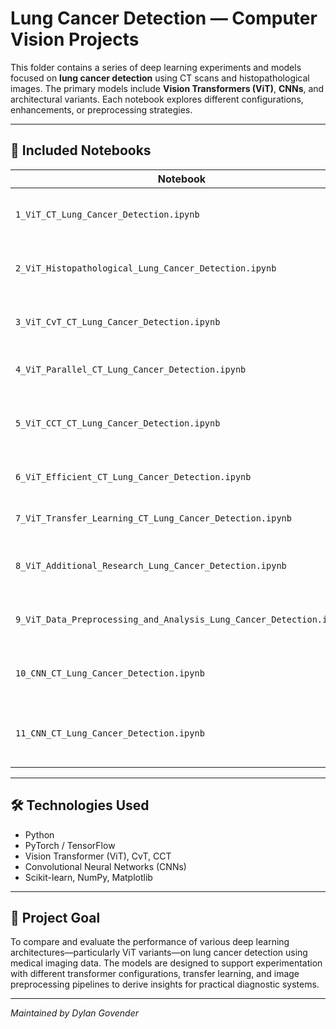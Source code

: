 # Lung Cancer Detection — Computer Vision Projects

This folder contains a series of deep learning experiments and models focused on **lung cancer detection** using CT scans and histopathological images. The primary models include **Vision Transformers (ViT)**, **CNNs**, and architectural variants. Each notebook explores different configurations, enhancements, or preprocessing strategies.

---

## 🧪 Included Notebooks

| Notebook | Description |
|---------|-------------|
| `1_ViT_CT_Lung_Cancer_Detection.ipynb` | Baseline Vision Transformer applied to CT scan data. |
| `2_ViT_Histopathological_Lung_Cancer_Detection.ipynb` | ViT model trained on histopathological lung images. |
| `3_ViT_CvT_CT_Lung_Cancer_Detection.ipynb` | Compact Vision Transformer (CvT) variation for CT data. |
| `4_ViT_Parallel_CT_Lung_Cancer_Detection.ipynb` | ViT model with parallel attention heads. |
| `5_ViT_CCT_CT_Lung_Cancer_Detection.ipynb` | Compact Convolutional Transformer (CCT) for lung CTs. |
| `6_ViT_Efficient_CT_Lung_Cancer_Detection.ipynb` | Efficiency-optimized ViT architecture. |
| `7_ViT_Transfer_Learning_CT_Lung_Cancer_Detection.ipynb` | Transfer learning applied to ViT-based CT model. |
| `8_ViT_Additional_Research_Lung_Cancer_Detection.ipynb` | Experimental models and approaches tested. |
| `9_ViT_Data_Preprocessing_and_Analysis_Lung_Cancer_Detection.ipynb` | Data exploration and preprocessing pipeline. |
| `10_CNN_CT_Lung_Cancer_Detection.ipynb` | Convolutional Neural Network applied to CT scans. |
| `11_CNN_CT_Lung_Cancer_Detection.ipynb` | Variation or rerun of CNN model with modified parameters. |

---

## 🛠️ Technologies Used

- Python
- PyTorch / TensorFlow
- Vision Transformer (ViT), CvT, CCT
- Convolutional Neural Networks (CNNs)
- Scikit-learn, NumPy, Matplotlib

---

## 🎯 Project Goal

To compare and evaluate the performance of various deep learning architectures—particularly ViT variants—on lung cancer detection using medical imaging data. The models are designed to support experimentation with different transformer configurations, transfer learning, and image preprocessing pipelines to derive insights for practical diagnostic systems.

---

*Maintained by Dylan Govender*
